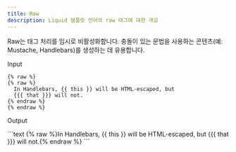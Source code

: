 ```yaml
---
title: Raw
description: Liquid 템플릿 언어의 raw 태그에 대한 개요
---
```


Raw는 태그 처리를 임시로 비활성화합니다. 충돌이 있는 문법을 사용하는 콘텐츠(예: Mustache, Handlebars)를 생성하는 데 유용합니다.

<p class="code-label">Input</p>
<pre class="highlight">
<code>{% raw %}
&#123;&#37; raw &#37;&#125;
  In Handlebars, {{ this }} will be HTML-escaped, but
  {{{ that }}} will not.
&#123;&#37; endraw &#37;&#125;
{% endraw %}</code>
</pre>

<p class="code-label">Output</p>
```text
{% raw %}In Handlebars, {{ this }} will be HTML-escaped, but {{{ that }}} will not.{% endraw %}
```
